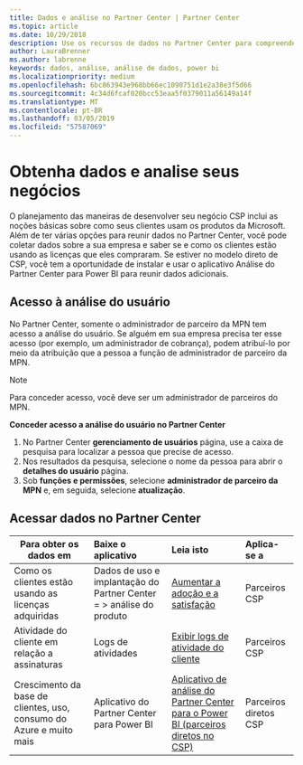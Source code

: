 ```yaml
---
title: Dados e análise no Partner Center | Partner Center
ms.topic: article
ms.date: 10/29/2018
description: Use os recursos de dados no Partner Center para compreender melhor sua empresa.
author: LauraBrenner
ms.author: labrenne
keywords: dados, análise, análise de dados, power bi
ms.localizationpriority: medium
ms.openlocfilehash: 6bc863943e968bb66ec1090751d1e2a38e3f5d66
ms.sourcegitcommit: 4c34d6fcaf020bcc53eaa5f0379011a56149a14f
ms.translationtype: MT
ms.contentlocale: pt-BR
ms.lasthandoff: 03/05/2019
ms.locfileid: "57587069"
---
```

# <a name="get-data-and-analyze-your-business"></a>Obtenha dados e analise seus negócios 

O planejamento das maneiras de desenvolver seu negócio CSP inclui as noções básicas sobre como seus clientes usam os produtos da Microsoft. Além de ter várias opções para reunir dados no Partner Center, você pode coletar dados sobre a sua empresa e saber se e como os clientes estão usando as licenças que eles compraram. Se estiver no modelo direto de CSP, você tem a oportunidade de instalar e usar o aplicativo Análise do Partner Center para Power BI para reunir dados adicionais.

## <a name="access-to-user-analytics"></a>Acesso à análise do usuário

No Partner Center, somente o administrador de parceiro da MPN tem acesso a análise do usuário. Se alguém em sua empresa precisa ter esse acesso (por exemplo, um administrador de cobrança), podem atribuí-lo por meio da atribuição que a pessoa a função de administrador de parceiro da MPN.

>[!NOTE] 
>Para conceder acesso, você deve ser um administrador de parceiros do MPN.

**Conceder acesso a análise do usuário no Partner Center** 

1.  No Partner Center **gerenciamento de usuários** página, use a caixa de pesquisa para localizar a pessoa que precise de acesso.
2.  Nos resultados da pesquisa, selecione o nome da pessoa para abrir o **detalhes do usuário** página.
3.  Sob **funções e permissões**, selecione **administrador de parceiro da MPN** e, em seguida, selecione **atualização**.

 
## <a name="access-data-in-partner-center"></a>Acessar dados no Partner Center

|**Para obter os dados em**   |**Baixe o aplicativo**   |**Leia isto**   | **Aplica-se a**    |
|---------------------|:-----------------------|:---------------|:--------------|
|Como os clientes estão usando as licenças adquiridas   |Dados de uso e implantação do Partner Center = > análise do produto   |[Aumentar a adoção e a satisfação](increasing-adoption-and-satisfaction.md)|Parceiros CSP|
|Atividade do cliente em relação a assinaturas   |Logs de atividades   |[Exibir logs de atividade do cliente](activity-logs.md)|Parceiros CSP   |
|Crescimento da base de clientes, uso, consumo do Azure e muito mais   |Aplicativo do Partner Center para Power BI   |[Aplicativo de análise do Partner Center para o Power BI (parceiros diretos no CSP)](power-bi-app-for-direct-partners.md)|Parceiros diretos CSP|






